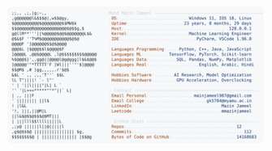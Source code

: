 <picture>
  <source srcset="https://raw.githubusercontent.com/mmazinjameel/mmazinjameel/main/dark_mode.svg?v=1754259050" media="(prefers-color-scheme: dark)">
  <img src="https://raw.githubusercontent.com/mmazinjameel/mmazinjameel/main/light_mode.svg?v=1754259050">
</picture>
